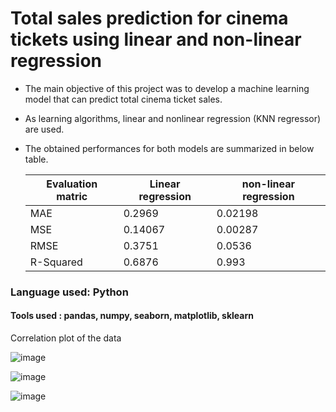 # Total sales prediction for cinema tickets using linear and non-linear regression

* The main objective of this project was to develop a machine learning model that can predict total cinema ticket sales.
*  As learning algorithms, linear and nonlinear regression (KNN regressor) are used.
* The obtained performances for both models are summarized in below table.

  |Evaluation matric  | Linear regression| non-linear regression |
  |---|---|---|
  |MAE  |   0.2969|  0.02198|
  |MSE   |  0.14067| 0.00287|
  |RMSE   |   0.3751|  0.0536|
  |R-Squared |0.6876| 0.993|


### Language used: Python 
#### Tools used : pandas, numpy, seaborn, matplotlib, sklearn





        



Correlation plot of the data 

![image](https://user-images.githubusercontent.com/67466471/190339468-86898a72-e8d9-4154-a8d1-6d647456b724.png)



![image](https://user-images.githubusercontent.com/67466471/190339743-3919b769-a445-4001-9680-dfbfc3fb789b.png)

![image](https://user-images.githubusercontent.com/67466471/190339813-7e6d49de-414f-4f27-9d73-78b2a4f754a8.png)


